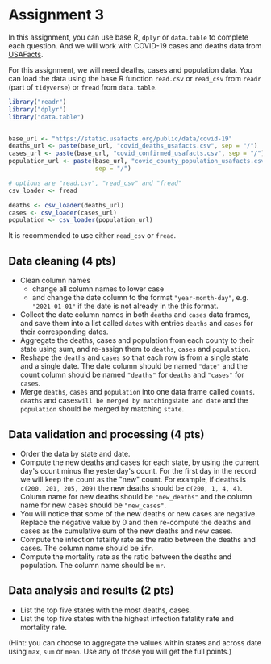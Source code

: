 # Assignment 3

In this assignment, you can use base R, `dplyr` or `data.table` to complete each
question. And we will work with COVID-19 cases and deaths data from [USAFacts](https://usafacts.org/visualizations/coronavirus-covid-19-spread-map/).

For this assignment, we will need deaths, cases and population data.
You can load the data using the base R function `read.csv` or `read_csv` from
`readr` (part of `tidyverse`) or `fread` from `data.table`.
```R
library("readr")
library("dplyr")
library("data.table")


base_url <- "https://static.usafacts.org/public/data/covid-19"
deaths_url <- paste(base_url, "covid_deaths_usafacts.csv", sep = "/")
cases_url <- paste(base_url, "covid_confirmed_usafacts.csv", sep = "/")
population_url <- paste(base_url, "covid_county_population_usafacts.csv",
                        sep = "/")

# options are "read.csv", "read_csv" and "fread"
csv_loader <- fread

deaths <- csv_loader(deaths_url)
cases <- csv_loader(cases_url)
population <- csv_loader(population_url)
```
It is recommended to use either `read_csv` or `fread`.


## Data cleaning (4 pts)
* Clean column names
  * change all column names to lower case
  * and change the date column to the format `"year-month-day"`,
  e.g. `"2021-01-01"` if the date is not already in the this format.
* Collect the date column names in both `deaths` and `cases` data frames, and
  save them into a list called `dates` with entries `deaths` and `cases` for their corresponding dates.
* Aggregate the deaths, cases and population from each county to their state
  using sum, and re-assign them to `deaths`, `cases` and `population`.
* Reshape the `deaths` and `cases` so that each row is from a single state and a
  single date. The date column should be named `"date"` and the count column should
  be named `"deaths"` for `deaths` and `"cases"` for `cases`.
* Merge `deaths`, `cases` and `population` into one data frame called `counts`.
  `deaths` and cases` will be merged by matching `state` and date` and the `population`
  should be merged by matching `state`.


## Data validation and processing (4 pts)
* Order the data by state and date.
* Compute the new deaths and cases for each state, by using the current day's
  count minus the yesterday's count. For the first day in the record we will keep
  the count as the "new" count. For example, if deaths is `c(200, 201, 205, 209)`
  the new deaths should be `c(200, 1, 4, 4)`. Column name for new deaths should be
  `"new_deaths"` and the column name for new cases should be `"new_cases"`.
* You will notice that some of the new deaths or new cases are negative. Replace
  the negative value by 0 and then re-compute the deaths and cases as the cumulative
  sum of the new deaths and new cases.
* Compute the infection fatality rate as the ratio between the deaths and cases.
  The column name should be `ifr`.
* Compute the mortality rate as the ratio between the deaths and population.
  The column name should be `mr`.


## Data analysis and results (2 pts)
* List the top five states with the most deaths, cases.
* List the top five states with the highest infection fatality rate and mortality rate.

(Hint: you can choose to aggregate the values within states and across date using `max`, `sum` or `mean`.
Use any of those you will get the full points.)